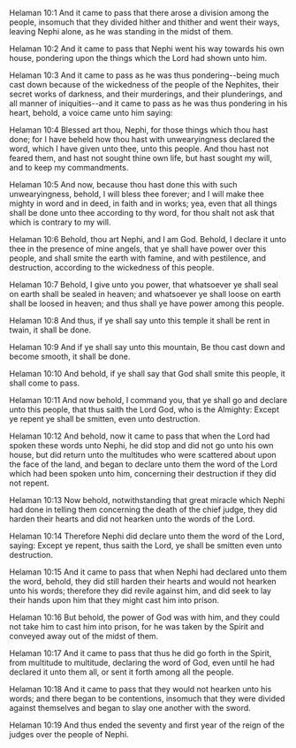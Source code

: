 Helaman 10:1 And it came to pass that there arose a division among the
people, insomuch that they divided hither and thither and went their
ways, leaving Nephi alone, as he was standing in the midst of them.

Helaman 10:2 And it came to pass that Nephi went his way towards his own
house, pondering upon the things which the Lord had shown unto him.

Helaman 10:3 And it came to pass as he was thus pondering--being much
cast down because of the wickedness of the people of the Nephites, their
secret works of darkness, and their murderings, and their plunderings,
and all manner of iniquities--and it came to pass as he was thus
pondering in his heart, behold, a voice came unto him saying:

Helaman 10:4 Blessed art thou, Nephi, for those things which thou hast
done; for I have beheld how thou hast with unwearyingness declared the
word, which I have given unto thee, unto this people. And thou hast not
feared them, and hast not sought thine own life, but hast sought my
will, and to keep my commandments.

Helaman 10:5 And now, because thou hast done this with such
unwearyingness, behold, I will bless thee forever; and I will make thee
mighty in word and in deed, in faith and in works; yea, even that all
things shall be done unto thee according to thy word, for thou shalt not
ask that which is contrary to my will.

Helaman 10:6 Behold, thou art Nephi, and I am God. Behold, I declare it
unto thee in the presence of mine angels, that ye shall have power over
this people, and shall smite the earth with famine, and with pestilence,
and destruction, according to the wickedness of this people.

Helaman 10:7 Behold, I give unto you power, that whatsoever ye shall
seal on earth shall be sealed in heaven; and whatsoever ye shall loose
on earth shall be loosed in heaven; and thus shall ye have power among
this people.

Helaman 10:8 And thus, if ye shall say unto this temple it shall be rent
in twain, it shall be done.

Helaman 10:9 And if ye shall say unto this mountain, Be thou cast down
and become smooth, it shall be done.

Helaman 10:10 And behold, if ye shall say that God shall smite this
people, it shall come to pass.

Helaman 10:11 And now behold, I command you, that ye shall go and
declare unto this people, that thus saith the Lord God, who is the
Almighty: Except ye repent ye shall be smitten, even unto destruction.

Helaman 10:12 And behold, now it came to pass that when the Lord had
spoken these words unto Nephi, he did stop and did not go unto his own
house, but did return unto the multitudes who were scattered about upon
the face of the land, and began to declare unto them the word of the
Lord which had been spoken unto him, concerning their destruction if
they did not repent.

Helaman 10:13 Now behold, notwithstanding that great miracle which Nephi
had done in telling them concerning the death of the chief judge, they
did harden their hearts and did not hearken unto the words of the Lord.

Helaman 10:14 Therefore Nephi did declare unto them the word of the
Lord, saying: Except ye repent, thus saith the Lord, ye shall be smitten
even unto destruction.

Helaman 10:15 And it came to pass that when Nephi had declared unto them
the word, behold, they did still harden their hearts and would not
hearken unto his words; therefore they did revile against him, and did
seek to lay their hands upon him that they might cast him into prison.

Helaman 10:16 But behold, the power of God was with him, and they could
not take him to cast him into prison, for he was taken by the Spirit and
conveyed away out of the midst of them.

Helaman 10:17 And it came to pass that thus he did go forth in the
Spirit, from multitude to multitude, declaring the word of God, even
until he had declared it unto them all, or sent it forth among all the
people.

Helaman 10:18 And it came to pass that they would not hearken unto his
words; and there began to be contentions, insomuch that they were
divided against themselves and began to slay one another with the sword.

Helaman 10:19 And thus ended the seventy and first year of the reign of
the judges over the people of Nephi.
